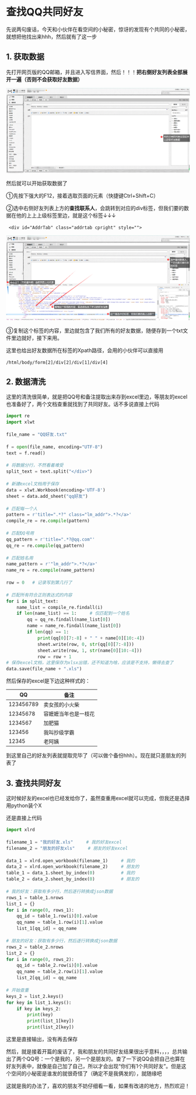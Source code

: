 # 查找QQ共同好友

先说两句废话，今天和小伙伴在看空间的小秘密，惊讶的发现有个共同的小秘密，就想把他找出来hhh，然后就有了这一步

## 1. 获取数据

先打开网页版的QQ邮箱，并且进入写信界面，然后！！！**把右侧好友列表全部展开一遍（否则不会获取好友数据）**

![QQ邮箱写信页面](QQ邮箱写信页面.png)

然后就可以开始获取数据了

①先按下强大的F12，接着选取页面的元素（快捷键Ctrl+Shift+C）

②选中右侧好友列表上方的**查找联系人**，会跳转到对应的div标签，但我们要的数据在他的上上上级标签里边，就是这个标签↓↓↓

` <div id="AddrTab" class="addrtab cpright" style="">`

![QQ截取元素页面](QQ截取元素页面.png)

③复制这个标签的内容，里边就包含了我们所有的好友数据，随便存到一个txt文件里边就好，接下来用。

这里也给出好友数据所在标签的Xpath路径，会用的小伙伴可以直接用

`/html/body/form[2]/div[2]/div[1]/div[4]`

## 2. 数据清洗

这里的清洗很简单，就是把QQ号和备注提取出来存到excel里边，等朋友的excel也准备好了，两个文档查重就找到了共同好友。话不多说直接上代码

``` python
import re
import xlwt

file_name = "QQ好友.txt"

f = open(file_name, encoding="UTF-8")
text = f.read()

# 将数据分行，不然看着难受
split_text = text.split("</div>")

# 新建excel文档用于保存
data = xlwt.Workbook(encoding='UTF-8')
sheet = data.add_sheet("qq好友")

# 匹配每一个人
pattern = r'title=".*?" class="lm_addr">.*?</a>'
compile_re = re.compile(pattern)

# 匹配QQ号用
qq_pattern = r'title=".*?@qq.com"'
qq_re = re.compile(qq_pattern)

# 匹配姓名用
name_pattern = r'"lm_addr">.*?</a>'
name_re = re.compile(name_pattern)

row = 0   # 记录写到第几行了

# 匹配所有符合正则表达式的内容
for i in split_text:
    name_list = compile_re.findall(i)
    if len(name_list) == 1:     # 仅匹配到一个姓名
        qq = qq_re.findall(name_list[0])
        name = name_re.findall(name_list[0])
        if len(qq) == 1:
            print(qq[0][7:-8] + " " + name[0][10:-4])
            sheet.write(row, 0, str(qq[0][7:-8]))
            sheet.write(row, 1, str(name[0][10:-4]))
            row = row + 1
# 保存excel文档，这里保存为xlsx出错，还不知道为啥，应该是不支持，懒得去查了
data.save(file_name + ".xls")
```

然后保存的excel是下边这种样式的：

|QQ|备注|
|--|--|
|123456789|卖女孩的小火柴|
|12345678|容嬷嬷当年也是一枝花|
|1234567|加肥猫|
|123456|我叫抄级学霸|
|12345|老阿姨|

到这里自己的好友列表就提取完毕了（可以做个备份hhh）。现在就只差朋友的列表了

## 3. 查找共同好友

这时候好友的excel也已经发给你了，虽然查重用excel就可以完成，但我还是选择用python装个X

还是直接上代码

``` python
import xlrd

filename_1 = "我的好友.xls"     # 我的好友excel
filename_2 = "朋友的好友xls"     # 朋友的好友excel

data_1 = xlrd.open_workbook(filename_1)     # 我的
data_2 = xlrd.open_workbook(filename_2)     # 朋友的
table_1 = data_1.sheet_by_index(0)          # 我的
table_2 = data_2.sheet_by_index(0)          # 朋友的

# 我的好友：获取有多少行，然后逐行转换成json数据
rows_1 = table_1.nrows
list_1 = {}
for i in range(0, rows_1):
    qq_id = table_1.row(i)[0].value
    qq_name = table_1.row(i)[1].value
    list_1[qq_id] = qq_name

# 朋友的好友：获取有多少行，然后逐行转换成json数据
rows_2 = table_2.nrows
list_2 = {}
for i in range(0, rows_2):
    qq_id = table_2.row(i)[0].value
    qq_name = table_2.row(i)[1].value
    list_2[qq_id] = qq_name

# 开始查重
keys_2 = list_2.keys()
for key in list_1.keys():
    if key in keys_2:
        print(key)
        print(list_1[key])
        print(list_2[key])
```

这里是直接输出，没有再去保存

然后，就是接着开篇的废话了，我和朋友的共同好友结果很出乎意料，，，，总共输出了两个QQ号：一个是我的，另一个是朋友的。查了一下说QQ会把自己也算在好友列表中，就像是自己加了自己，所以才会出现“你们有1个共同好友”。但是这个空间的小秘密是谁发的就很奇怪了（确定不是我俩发的），就随缘吧

这就是我的办法了，喜欢的朋友不妨仔细看一看，如果有改进的地方，热烈欢迎！
